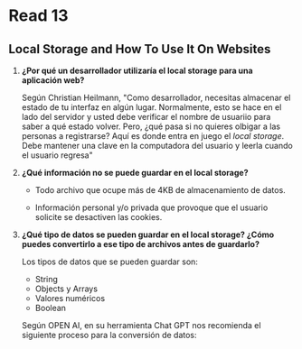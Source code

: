 # Read 13

## Local Storage and How To Use It On Websites

1. **¿Por qué un desarrollador utilizaría el local storage para una aplicación web?**

    Según Christian Heilmann, "Como desarrollador, necesitas almacenar el estado de tu interfaz en algún lugar. Normalmente, esto se hace en el lado del servidor y usted debe verificar el nombre de usuariio para saber a qué estado volver. Pero, ¿qué pasa si no quieres olbigar a las personas a registrarse? Aquí es donde entra en juego el *local storage*. Debe mantener una clave en la computadora del usuario y leerla cuando el usuario regresa" 

2. **¿Qué información no se puede guardar en el local storage?**

    - Todo archivo que ocupe más de 4KB de almacenamiento de datos.

    - Información personal y/o privada que provoque que el usuario solicite se desactiven las cookies.

3. **¿Qué tipo de datos se pueden guardar en el local storage? ¿Cómo puedes convertirlo a ese tipo de archivos antes de guardarlo?**

    Los tipos de datos que se pueden guardar son:

    - String
    - Objects y Arrays
    - Valores numéricos
    - Boolean

    Según OPEN AI, en su herramienta Chat GPT nos recomienda el siguiente proceso para la conversión de datos:

